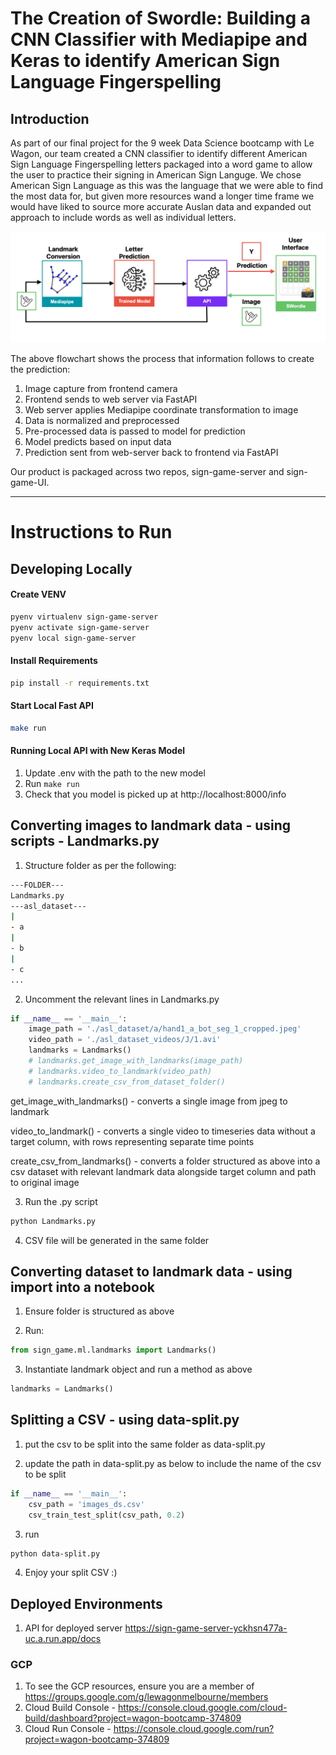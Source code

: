 
# The Creation of Swordle: Building a CNN Classifier with Mediapipe and Keras to identify American Sign Language Fingerspelling

## Introduction

As part of our final project for the 9 week Data Science bootcamp with Le Wagon, our team created a CNN classifier to identify different American Sign Language Fingerspelling letters packaged into a word game to allow the user to practice their signing in American Sign Languge. We chose American Sign Language as this was the language that we were able to find the most data for, but given more resources wand a longer time frame we would have liked to source more accurate Auslan data and expanded out approach to include words as well as individual letters.

![Flowchart](flowchart.png)

The above flowchart shows the process that information follows to create the prediction:

1. Image capture from frontend camera
2. Frontend sends to web server via FastAPI
3. Web server applies Mediapipe coordinate transformation to image
4. Data is normalized and preprocessed
5. Pre-processed data is passed to model for prediction
6. Model predicts based on input data
7. Prediction sent from web-server back to frontend via FastAPI

Our product is packaged across two repos, sign-game-server and sign-game-UI.


---
# Instructions to Run

## Developing Locally

#### Create VENV

```bash
pyenv virtualenv sign-game-server
pyenv activate sign-game-server
pyenv local sign-game-server
```

#### Install Requirements

```bash
pip install -r requirements.txt
```

#### Start Local Fast API

```bash
make run
```

#### Running Local API with New Keras Model

1. Update .env with the path to the new model
2. Run `make run`
3. Check that you model is picked up at http://localhost:8000/info

## Converting images to landmark data - using scripts - Landmarks.py

1. Structure folder as per the following:

```bash
---FOLDER---
Landmarks.py
---asl_dataset---
|
- a
|
- b
|
- c
...
```

2. Uncomment the relevant lines in Landmarks.py

```python
if __name__ == '__main__':
    image_path = './asl_dataset/a/hand1_a_bot_seg_1_cropped.jpeg'
    video_path = './asl_dataset_videos/J/1.avi'
    landmarks = Landmarks()
    # landmarks.get_image_with_landmarks(image_path)
    # landmarks.video_to_landmark(video_path)
    # landmarks.create_csv_from_dataset_folder()
```

get_image_with_landmarks() - converts a single image from jpeg to landmark

video_to_landmark() - converts a single video to timeseries data without a target column, with rows representing separate time points

create_csv_from_landmarks() - converts a folder structured as above into a csv dataset with relevant landmark data alongside target column and path to original image

3. Run the .py script

```bash
python Landmarks.py
```

4. CSV file will be generated in the same folder

## Converting dataset to landmark data - using import into a notebook

1. Ensure folder is structured as above

2. Run:

```python
from sign_game.ml.landmarks import Landmarks()
```

3. Instantiate landmark object and run a method as above

```python
landmarks = Landmarks()
```

## Splitting a CSV - using data-split.py

1. put the csv to be split into the same folder as data-split.py

2. update the path in data-split.py as below to include the name of the csv to be split

```python
if __name__ == '__main__':
    csv_path = 'images_ds.csv'
    csv_train_test_split(csv_path, 0.2)
```

3. run

```bash
python data-split.py
```

4. Enjoy your split CSV :)

## Deployed Environments

1. API for deployed server https://sign-game-server-yckhsn477a-uc.a.run.app/docs

### GCP

1. To see the GCP resources, ensure you are a member of https://groups.google.com/g/lewagonmelbourne/members
2. Cloud Build Console - https://console.cloud.google.com/cloud-build/dashboard?project=wagon-bootcamp-374809
3. Cloud Run Console - https://console.cloud.google.com/run?project=wagon-bootcamp-374809
